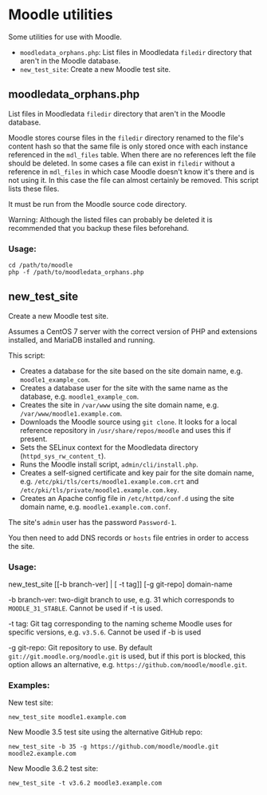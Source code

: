 Moodle utilities
================

Some utilities for use with Moodle.

  * `moodledata_orphans.php`: List files in Moodledata `filedir` directory that aren't in the Moodle database.
  * `new_test_site`: Create a new Moodle test site.

## moodledata\_orphans.php
List files in Moodledata `filedir` directory that aren't in the Moodle database.

Moodle stores course files in the `filedir` directory renamed to the file's content hash so that the same file is only stored once with each instance referenced in the `mdl_files` table. When there are no references left the file should be deleted. In some cases a file can exist in `filedir` without a reference in `mdl_files` in which case Moodle doesn't know it's there and is not using it. In this case the file can almost certainly be removed. This script lists these files.

It must be run from the Moodle source code directory.

Warning: Although the listed files can probably be deleted it is recommended that you backup these files beforehand.

### Usage:

	cd /path/to/moodle
	php -f /path/to/moodledata_orphans.php

## new\_test\_site
Create a new Moodle test site.

Assumes a CentOS 7 server with the correct version of PHP and extensions installed, and MariaDB installed and running.

This script:

  * Creates a database for the site based on the site domain name, e.g. `moodle1_example_com`.
  * Creates a database user for the site with the same name as the database, e.g. `moodle1_example_com`.
  * Creates the site in `/var/www` using the site domain name, e.g. `/var/www/moodle1.example.com`.
  * Downloads the Moodle source using `git clone`. It looks for a local reference repository in `/usr/share/repos/moodle` and uses this if present.
  * Sets the SELinux context for the Moodledata directory (`httpd_sys_rw_content_t`).
  * Runs the Moodle install script, `admin/cli/install.php`.
  * Creates a self-signed certificate and key pair for the site domain name, e.g. `/etc/pki/tls/certs/moodle1.example.com.crt` and `/etc/pki/tls/private/moodle1.example.com.key`.
  * Creates an Apache config file in `/etc/httpd/conf.d` using the site domain name, e.g. `moodle1.example.com.conf`.

The site's `admin` user has the password `Password-1`.

You then need to add DNS records or `hosts` file entries in order to access the site.

### Usage:
new\_test\_site [[-b branch-ver] | [ -t tag]] [-g git-repo] domain-name

-b branch-ver: two-digit branch to use, e.g. 31 which corresponds to `MOODLE_31_STABLE`. Cannot be used if -t is used.

-t tag: Git tag corresponding to the naming scheme Moodle uses for specific versions, e.g. `v3.5.6`. Cannot be used if -b is used

-g git-repo: Git repository to use. By default `git://git.moodle.org/moodle.git` is used, but if this port is blocked, this option allows an alternative, e.g. `https://github.com/moodle/moodle.git`.

### Examples:
New test site:

	new_test_site moodle1.example.com

New Moodle 3.5 test site using the alternative GitHub repo:

	new_test_site -b 35 -g https://github.com/moodle/moodle.git moodle2.example.com

New Moodle 3.6.2 test site:

	new_test_site -t v3.6.2 moodle3.example.com
